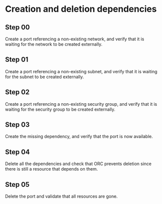 # Creation and deletion dependencies

## Step 00

Create a port referencing a non-existing network, and verify that it is waiting for the network to be created externally.

## Step 01

Create a port referencing a non-existing subnet, and verify that it is waiting for the subnet to be created externally.

## Step 02

Create a port referencing a non-existing security group, and verify that it is waiting for the security group to be created externally.

## Step 03

Create the missing dependency, and verify that the port is now available.

## Step 04

Delete all the dependencies and check that ORC prevents deletion since there is still a resource that depends on them.

## Step 05

Delete the port and validate that all resources are gone.
